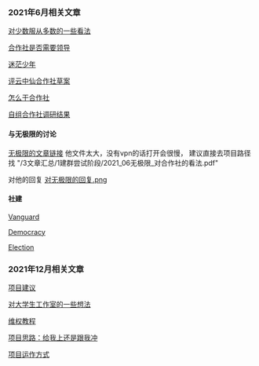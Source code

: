 ### 2021年6月相关文章

[对少数服从多数的一些看法](键政/2021_06对少数服从多数的一些看法.md)

[合作社是否需要领导](键政/2021_06合作社是否需要领导.md)

[迷茫少年](键政/2021_06迷茫少年.md)

[评云中仙合作社草案](键政/2021_06评云中仙合作社草案.md)

[怎么干合作社](键政/2021_06怎么干合作社.md)

[自组合作社调研结果](键政/2021_06自组合作社调研结果.md)

#### 与无极限的讨论

[无极限的文章链接](键政/2021_06无极限_对合作社的看法.pdf)
他文件太大，没有vpn的话打开会很慢， 建议直接去项目路径找 "/3文章汇总/1建群尝试阶段/2021_06无极限_对合作社的看法.pdf"

对他的回复
[对无极限的回复.png](键政/2021_06无极限_对其回复.png)

#### 社建

[Vanguard](键政/2021_06党建_1_先锋队.md)

[Democracy](2021_06民主.md)

[Election](键政/2021_06党建_3_选举.md)

### 2021年12月相关文章

[项目建议](键政/2021_12项目建议.md)

[对大学生工作室的一些想法](键政/2021_12对大学生工作室的一些想法.md)

[维权教程](键政/2021_12维权教程.md)

[项目思路：给我上还是跟我冲](键政/2021_12项目思路_给我上还是跟我冲.png)

[项目运作方式](键政/2021_12项目运作方式.md)











​	

 

​	

​	



​	



​    